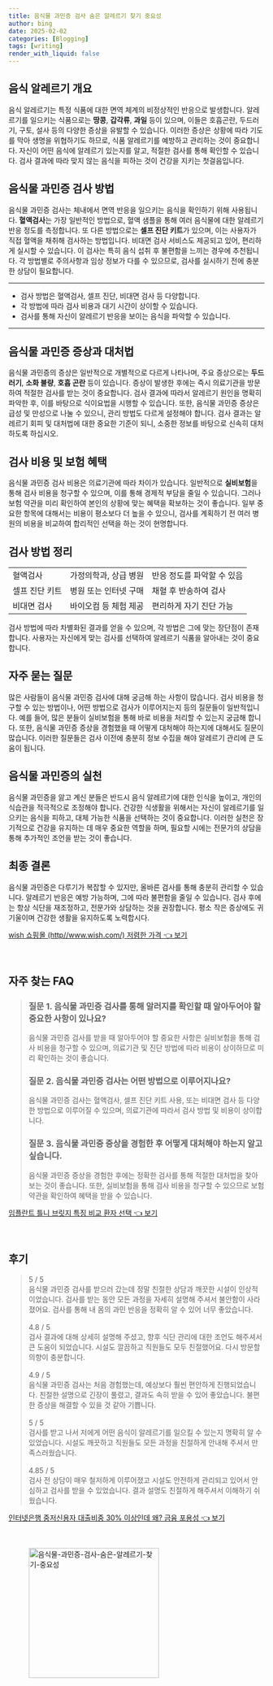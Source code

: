```yaml
---
title: 음식물 과민증 검사 숨은 알레르기 찾기 중요성
author: bing
date: 2025-02-02
categories: [Blogging]
tags: [writing]
render_with_liquid: false
---
```



<h2 id='음식 알레르기 개요'>음식 알레르기 개요</h2>

<p>음식 알레르기는 특정 식품에 대한 면역 체계의 비정상적인 반응으로 발생합니다. 알레르기를 일으키는 식품으로는 <b>땅콩</b>, <b>갑각류</b>, <b>과일</b> 등이 있으며, 이들은 호흡곤란, 두드러기, 구토, 설사 등의 다양한 증상을 유발할 수 있습니다. 이러한 증상은 상황에 따라 기도를 막아 생명을 위협하기도 하므로, 식품 알레르기를 예방하고 관리하는 것이 중요합니다. 자신이 어떤 음식에 알레르기 있는지를 알고, 적절한 검사를 통해 확인할 수 있습니다. 검사 결과에 따라 맞지 않는 음식을 피하는 것이 건강을 지키는 첫걸음입니다.</p>

<h2 id='음식물 과민증 검사 방법'>음식물 과민증 검사 방법</h2>

<p>음식물 과민증 검사는 체내에서 면역 반응을 일으키는 음식을 확인하기 위해 사용됩니다. <b>혈액검사</b>는 가장 일반적인 방법으로, 혈액 샘플을 통해 여러 음식물에 대한 알레르기 반응 정도를 측정합니다. 또 다른 방법으로는 <b>셀프 진단 키트</b>가 있으며, 이는 사용자가 직접 혈액을 채취해 검사하는 방법입니다. 비대면 검사 서비스도 제공되고 있어, 편리하게 실시할 수 있습니다. 이 검사는 특히 음식 섭취 후 불편함을 느끼는 경우에 추천됩니다. 각 방법별로 주의사항과 임상 정보가 다를 수 있으므로, 검사를 실시하기 전에 충분한 상담이 필요합니다.</p>

<hr />

<ul>
    <li>검사 방법은 혈액검사, 셀프 진단, 비대면 검사 등 다양합니다.</li>
    <li>각 방법에 따라 검사 비용과 대기 시간이 상이할 수 있습니다.</li>
    <li>검사를 통해 자신이 알레르기 반응을 보이는 음식을 파악할 수 있습니다.</li>
</ul>

<hr />

<h2 id='음식물 과민증 증상과 대처법'>음식물 과민증 증상과 대처법</h2>

<p>음식물 과민증의 증상은 일반적으로 개별적으로 다르게 나타나며, 주요 증상으로는 <b>두드러기</b>, <b>소화 불량</b>, <b>호흡 곤란</b> 등이 있습니다. 증상이 발생한 후에는 즉시 의료기관을 방문하여 적절한 검사를 받는 것이 중요합니다. 검사 결과에 따라서 알레르기 원인을 명확히 파악한 후, 이를 바탕으로 식이요법을 시행할 수 있습니다. 또한, 음식물 과민증 증상은 급성 및 만성으로 나눌 수 있으니, 관리 방법도 다르게 설정해야 합니다. 검사 결과는 알레르기 회피 및 대처법에 대한 중요한 기준이 되니, 소중한 정보를 바탕으로 신속히 대처하도록 하십시오.</p>

<h2 id='검사 비용 및 보험 혜택'>검사 비용 및 보험 혜택</h2>

<p>음식물 과민증 검사 비용은 의료기관에 따라 차이가 있습니다. 일반적으로 <b>실비보험</b>을 통해 검사 비용을 청구할 수 있으며, 이를 통해 경제적 부담을 줄일 수 있습니다. 그러나 보험 약관을 미리 확인하여 본인의 상황에 맞는 혜택을 확보하는 것이 좋습니다. 일부 중요한 항목에 대해서는 비용이 평소보다 더 높을 수 있으니, 검사를 계획하기 전 여러 병원의 비용을 비교하여 합리적인 선택을 하는 것이 현명합니다.</p>

<h2 id='검사 방법 정리'>검사 방법 정리</h2>

<table>
    <tr>
        <td>혈액검사</td>
        <td>가정의학과, 상급 병원</td>
        <td>반응 정도를 파악할 수 있음</td>
    </tr>
    <tr>
        <td>셀프 진단 키트</td>
        <td>병원 또는 인터넷 구매</td>
        <td>채혈 후 반송하여 검사</td>
    </tr>
    <tr>
        <td>비대면 검사</td>
        <td>바이오컴 등 체험 제공</td>
        <td>편리하게 자기 진단 가능</td>
    </tr>
</table>

<p>검사 방법에 따라 차별화된 결과를 얻을 수 있으며, 각 방법은 그에 맞는 장단점이 존재합니다. 사용자는 자신에게 맞는 검사를 선택하여 알레르기 식품을 알아내는 것이 중요합니다.</p>

<h2 id='자주 묻는 질문'>자주 묻는 질문</h2>

<p>많은 사람들이 음식물 과민증 검사에 대해 궁금해 하는 사항이 많습니다. 검사 비용을 청구할 수 있는 방법이나, 어떤 방법으로 검사가 이루어지는지 등의 질문들이 일반적입니다. 예를 들어, 많은 분들이 실비보험을 통해 바로 비용을 처리할 수 있는지 궁금해 합니다. 또한, 음식물 과민증 증상을 경험했을 때 어떻게 대처해야 하는지에 대해서도 질문이 많습니다. 이러한 질문들은 검사 이전에 충분히 정보 수집을 해야 알레르기 관리에 큰 도움이 됩니다.</p>

<h2 id='음식물 과민증의 실천'>음식물 과민증의 실천</h2>

<p>음식물 과민증을 앓고 계신 분들은 반드시 음식 알레르기에 대한 인식을 높이고, 개인의 식습관을 적극적으로 조정해야 합니다. 건강한 식생활을 위해서는 자신이 알레르기를 일으키는 음식을 피하고, 대체 가능한 식품을 선택하는 것이 중요합니다. 이러한 실천은 장기적으로 건강을 유지하는 데 매우 중요한 역할을 하며, 필요할 시에는 전문가의 상담을 통해 추가적인 조언을 받는 것이 좋습니다.</p>

<h2 id='최종 결론'>최종 결론</h2>

<p>음식물 과민증은 다루기가 복잡할 수 있지만, 올바른 검사를 통해 충분히 관리할 수 있습니다. 알레르기 반응은 예방 가능하며, 그에 따라 불편함을 줄일 수 있습니다. 검사 후에는 항상 식단을 재조정하고, 전문가와 상담하는 것을 권장합니다. 평소 작은 증상에도 귀 기울이며 건강한 생활을 유지하도록 노력합시다.</p>


<p><a class="click-button" title="wish 쇼핑몰 (http//www.wish.com/) 저렴한 가격" href="https://blackassets.github.io/posts/wish-%EC%87%BC%ED%95%91%EB%AA%B0-(httpwww.wish.com)-%EC%A0%80%EB%A0%B4%ED%95%9C-%EA%B0%80%EA%B2%A9/" rel="dofollow">wish 쇼핑몰 (http//www.wish.com/) 저렴한 가격 👈 보기</a></p><br>
<h2 id='자주_찾는_FAQ'>자주 찾는 FAQ</h2>
<div itemscope="" itemtype="https://schema.org/FAQPage"> 
<blockquote> 
<div itemscope="" itemprop="mainEntity" itemtype="https://schema.org/Question"> 
<h3 itemprop="name">질문 1. 음식물 과민증 검사를 통해 알러지를 확인할 때 알아두어야 할 중요한 사항이 있나요?</h3> 
<div itemscope="" itemprop="acceptedAnswer" itemtype="https://schema.org/Answer"> 
<span itemprop="text"> 
<p>음식물 과민증 검사를 받을 때 알아두어야 할 중요한 사항은 실비보험을 통해 검사 비용을 청구할 수 있으며, 의료기관 및 진단 방법에 따라 비용이 상이하므로 미리 확인하는 것이 좋습니다.</p> 
</span> 
</div> 
</div> 

<div itemscope="" itemprop="mainEntity" itemtype="https://schema.org/Question"> 
<h3 itemprop="name">질문 2. 음식물 과민증 검사는 어떤 방법으로 이루어지나요?</h3> 
<div itemscope="" itemprop="acceptedAnswer" itemtype="https://schema.org/Answer"> 
<span itemprop="text"> 
<p>음식물 과민증 검사는 혈액검사, 셀프 진단 키트 사용, 또는 비대면 검사 등 다양한 방법으로 이루어질 수 있으며, 의료기관에 따라서 검사 방법 및 비용이 상이합니다.</p> 
</span> 
</div> 
</div> 

<div itemscope="" itemprop="mainEntity" itemtype="https://schema.org/Question"> 
<h3 itemprop="name">질문 3. 음식물 과민증 증상을 경험한 후 어떻게 대처해야 하는지 알고 싶습니다.</h3> 
<div itemscope="" itemprop="acceptedAnswer" itemtype="https://schema.org/Answer"> 
<span itemprop="text"> 
<p>음식물 과민증 증상을 경험한 후에는 정확한 검사를 통해 적절한 대처법을 찾아보는 것이 좋습니다. 또한, 실비보험을 통해 검사 비용을 청구할 수 있으므로 보험 약관을 확인하여 혜택을 받을 수 있습니다.</p> 
</span> 
</div> 
</div> 

</blockquote> 
</div>
<p><a class="click-button" title="임플란트 틀니 브릿지 특징 비교 환자 선택" href="https://blackassets.github.io/posts/%EC%9E%84%ED%94%8C%EB%9E%80%ED%8A%B8-%ED%8B%80%EB%8B%88-%EB%B8%8C%EB%A6%BF%EC%A7%80-%ED%8A%B9%EC%A7%95-%EB%B9%84%EA%B5%90-%ED%99%98%EC%9E%90-%EC%84%A0%ED%83%9D/" rel="dofollow">임플란트 틀니 브릿지 특징 비교 환자 선택 👈 보기</a></p><br>
<h2 id='후기'>후기</h2>
<div itemscope itemtype="https://schema.org/Product">
  <blockquote>
  <div itemprop="review" itemscope itemtype="https://schema.org/Review">
      <div itemprop="reviewRating" itemscope itemtype="https://schema.org/Rating"> <span itemprop="ratingValue">5</span> / <span itemprop="bestRating">5</span> </div>
      <span itemprop="reviewBody">음식물 과민증 검사를 받으러 갔는데 정말 친절한 상담과 깨끗한 시설이 인상적이었습니다. 검사를 받는 동안 모든 과정을 자세히 설명해 주셔서 불안함이 사라졌어요. 검사를 통해 내 몸의 과민 반응을 정확히 알 수 있어 너무 좋았습니다.</span>
  </div>
  <br>
  <div itemprop="review" itemscope itemtype="https://schema.org/Review">
      <div itemprop="reviewRating" itemscope itemtype="https://schema.org/Rating"> <span itemprop="ratingValue">4.8</span> / <span itemprop="bestRating">5</span> </div>
      <span itemprop="reviewBody">검사 결과에 대해 상세히 설명해 주셨고, 향후 식단 관리에 대한 조언도 해주셔서 큰 도움이 되었습니다. 시설도 깔끔하고 직원들도 모두 친절했어요. 다시 방문할 의향이 충분합니다.</span>
  </div>
  <br>
  <div itemprop="review" itemscope itemtype="https://schema.org/Review">
      <div itemprop="reviewRating" itemscope itemtype="https://schema.org/Rating"> <span itemprop="ratingValue">4.9</span> / <span itemprop="bestRating">5</span> </div>
      <span itemprop="reviewBody">음식물 과민증 검사는 처음 경험했는데, 예상보다 훨씬 편안하게 진행되었습니다. 친절한 설명으로 긴장이 풀렸고, 결과도 속히 받을 수 있어 좋았습니다. 불편한 증상을 해결할 수 있을 것 같아 기쁩니다.</span>
  </div>
  <br>
  <div itemprop="review" itemscope itemtype="https://schema.org/Review">
      <div itemprop="reviewRating" itemscope itemtype="https://schema.org/Rating"> <span itemprop="ratingValue">5</span> / <span itemprop="bestRating">5</span> </div>
      <span itemprop="reviewBody">검사를 받고 나서 저에게 어떤 음식이 알레르기를 일으킬 수 있는지 명확히 알 수 있었습니다. 시설도 깨끗하고 직원들도 모든 과정을 친절하게 안내해 주셔서 만족스러웠습니다.</span>
  </div>
  <br>
  <div itemprop="review" itemscope itemtype="https://schema.org/Review">
      <div itemprop="reviewRating" itemscope itemtype="https://schema.org/Rating"> <span itemprop="ratingValue">4.85</span> / <span itemprop="bestRating">5</span> </div>
      <span itemprop="reviewBody">검사 전 상담이 매우 철저하게 이루어졌고 시설도 안전하게 관리되고 있어서 안심하고 검사를 받을 수 있었습니다. 결과 설명도 친절하게 해주셔서 이해하기 쉬웠습니다.</span>
  </div>
  </blockquote>
</div>
<p><a class="click-button" title="인터넷은행 중저신용자 대출비중 30% 이상인데 왜? 금융 포용성" href="https://blackassets.github.io/posts/%EC%9D%B8%ED%84%B0%EB%84%B7%EC%9D%80%ED%96%89-%EC%A4%91%EC%A0%80%EC%8B%A0%EC%9A%A9%EC%9E%90-%EB%8C%80%EC%B6%9C%EB%B9%84%EC%A4%91-30-%EC%9D%B4%EC%83%81%EC%9D%B8%EB%8D%B0-%EC%99%9C-%EA%B8%88%EC%9C%B5-%ED%8F%AC%EC%9A%A9%EC%84%B1/" rel="dofollow">인터넷은행 중저신용자 대출비중 30% 이상인데 왜? 금융 포용성 👈 보기</a></p><br>
<figure class="image"><img src="https://blackassets.github.io/assets/img/thumbnail/음식물-과민증-검사-숨은-알레르기-찾기-중요성.webp" alt="음식물-과민증-검사-숨은-알레르기-찾기-중요성" width="256" height="256"></figure>